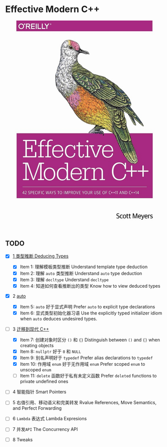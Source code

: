 # Effective Modern C++

![img](https://raw.githubusercontent.com/Ubpa/ImgBed/master/Note/Cpp/EffectiveModernCpp/s27951196.jpg)

## TODO

- [x] [1 类型推断 Deducing Types](https://github.com/Ubpa/Note/blob/master/Cpp/EffectiveModernCpp/notes/C1.md) 
  - [x] Item 1: 理解模板类型推断 Understand template type deduction
  - [x] Item 2: 理解 `auto` 类型推断 Understand `auto` type deduction
  - [x] Item 3: 理解 `decltype` Understand `decltype` 
  - [x] Item 4: 知道如何查看推断出的类型 Know how to view deduced types
- [x] 2 [auto](https://github.com/Ubpa/Note/blob/master/Cpp/EffectiveModernCpp/notes/C2.md) 
  - [x] Item 5: `auto` 好于显式声明 Prefer `auto` to explicit type declarations 
  - [x] Item 6: 显式类型初始化器习语 Use the explicitly typed initializer idiom when `auto` deduces undesired types. 
- [ ] 3 [迁移到现代 C++](https://github.com/Ubpa/Note/blob/master/Cpp/EffectiveModernCpp/notes/C3.md) 
  - [x] Item 7: 创建对象时区分 `()` 和 `{}` Distinguish between `()` and `{}` when creating objects 
  - [x] Item 8: `nullptr` 好于 `0` 和 `NULL` 
  - [x] Item 9: 别名声明好于 `typedef` Prefer alias declarations to `typedef` 
  - [x] Item 10: 作用域 `enum` 好于无作用域 `enum`  Prefer scoped `enum` to unscoped `enum` 
  - [ ] Item 11: `delete` 函数好于私有未定义函数 Prefer `deleted` functions to private undefined ones
- [ ] 4 智能指针 Smart Pointers
- [ ] 5 右值引用、移动语义和完美转发 Rvalue References, Move Semantics, and Perfect Forwarding
- [ ] 6 `Lambda` 表达式 Lambda Expresions
- [ ] 7 并发`API` The Concurrency API
- [ ] 8 Tweaks

